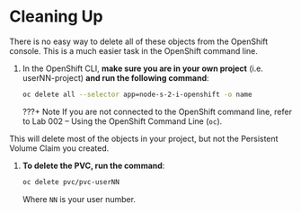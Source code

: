 # Cleaning Up

There is no easy way to delete all of these objects from the OpenShift console. This is a much easier task in the OpenShift command line.

1. In the OpenShift CLI, **make sure you are in your own project** (i.e. userNN-project) **and run the following command**:

    ```bash
    oc delete all --selector app=node-s-2-i-openshift -o name
    ```

    ???+ Note
        If you are not connected to the OpenShift command line, refer to Lab 002 – Using the OpenShift Command Line (`oc`).

This will delete most of the objects in your project, but not the Persistent Volume Claim you created.

1. **To delete the PVC, run the command**:

    ```bash
    oc delete pvc/pvc-userNN
    ```

    Where `NN` is your user number.
